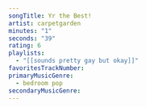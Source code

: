 ```yaml
---
songTitle: Yr the Best!
artist: carpetgarden
minutes: "1"
seconds: "39"
rating: 6
playlists:
  - "[[sounds pretty gay but okay]]"
favoritesTrackNumber:
primaryMusicGenre:
  - bedroom pop
secondaryMusicGenre:
---
```

